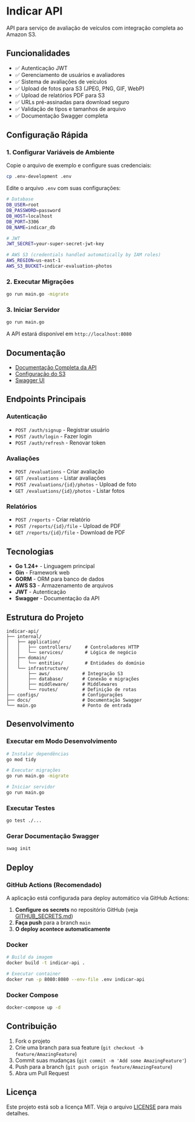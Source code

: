 # Indicar API

API para serviço de avaliação de veículos com integração completa ao Amazon S3.

## Funcionalidades

- ✅ Autenticação JWT
- ✅ Gerenciamento de usuários e avaliadores
- ✅ Sistema de avaliações de veículos
- ✅ Upload de fotos para S3 (JPEG, PNG, GIF, WebP)
- ✅ Upload de relatórios PDF para S3
- ✅ URLs pré-assinadas para download seguro
- ✅ Validação de tipos e tamanhos de arquivo
- ✅ Documentação Swagger completa

## Configuração Rápida

### 1. Configurar Variáveis de Ambiente

Copie o arquivo de exemplo e configure suas credenciais:

```bash
cp .env-development .env
```

Edite o arquivo `.env` com suas configurações:

```bash
# Database
DB_USER=root
DB_PASSWORD=password
DB_HOST=localhost
DB_PORT=3306
DB_NAME=indicar_db

# JWT
JWT_SECRET=your-super-secret-jwt-key

# AWS S3 (credentials handled automatically by IAM roles)
AWS_REGION=us-east-1
AWS_S3_BUCKET=indicar-evaluation-photos
```

### 2. Executar Migrações

```bash
go run main.go -migrate
```

### 3. Iniciar Servidor

```bash
go run main.go
```

A API estará disponível em `http://localhost:8080`

## Documentação

- [Documentação Completa da API](API_DOCUMENTATION.md)
- [Configuração do S3](S3_SETUP.md)
- [Swagger UI](http://localhost:8080/swagger/index.html)

## Endpoints Principais

### Autenticação
- `POST /auth/signup` - Registrar usuário
- `POST /auth/login` - Fazer login
- `POST /auth/refresh` - Renovar token

### Avaliações
- `POST /evaluations` - Criar avaliação
- `GET /evaluations` - Listar avaliações
- `POST /evaluations/{id}/photos` - Upload de foto
- `GET /evaluations/{id}/photos` - Listar fotos

### Relatórios
- `POST /reports` - Criar relatório
- `POST /reports/{id}/file` - Upload de PDF
- `GET /reports/{id}/file` - Download de PDF

## Tecnologias

- **Go 1.24+** - Linguagem principal
- **Gin** - Framework web
- **GORM** - ORM para banco de dados
- **AWS S3** - Armazenamento de arquivos
- **JWT** - Autenticação
- **Swagger** - Documentação da API

## Estrutura do Projeto

```
indicar-api/
├── internal/
│   ├── application/
│   │   ├── controllers/     # Controladores HTTP
│   │   └── services/        # Lógica de negócio
│   ├── domain/
│   │   └── entities/        # Entidades do domínio
│   └── infrastructure/
│       ├── aws/            # Integração S3
│       ├── database/       # Conexão e migrações
│       ├── middleware/     # Middlewares
│       └── routes/         # Definição de rotas
├── configs/                # Configurações
├── docs/                   # Documentação Swagger
└── main.go                 # Ponto de entrada
```

## Desenvolvimento

### Executar em Modo Desenvolvimento

```bash
# Instalar dependências
go mod tidy

# Executar migrações
go run main.go -migrate

# Iniciar servidor
go run main.go
```

### Executar Testes

```bash
go test ./...
```

### Gerar Documentação Swagger

```bash
swag init
```

## Deploy

### GitHub Actions (Recomendado)

A aplicação está configurada para deploy automático via GitHub Actions:

1. **Configure os secrets** no repositório GitHub (veja [GITHUB_SECRETS.md](GITHUB_SECRETS.md))
2. **Faça push** para a branch `main`
3. **O deploy acontece automaticamente**

### Docker

```bash
# Build da imagem
docker build -t indicar-api .

# Executar container
docker run -p 8080:8080 --env-file .env indicar-api
```

### Docker Compose

```bash
docker-compose up -d
```

## Contribuição

1. Fork o projeto
2. Crie uma branch para sua feature (`git checkout -b feature/AmazingFeature`)
3. Commit suas mudanças (`git commit -m 'Add some AmazingFeature'`)
4. Push para a branch (`git push origin feature/AmazingFeature`)
5. Abra um Pull Request

## Licença

Este projeto está sob a licença MIT. Veja o arquivo [LICENSE](LICENSE) para mais detalhes.